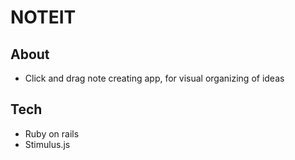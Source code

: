 # NOTEIT


## About 
 - Click and drag note creating app, for visual organizing of ideas


## Tech
 - Ruby on rails
 - Stimulus.js
